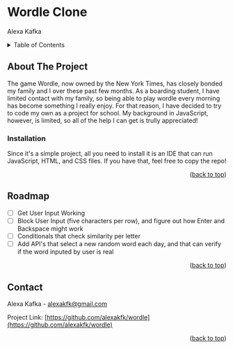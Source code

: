 <h1>Wordle Clone</h1>
<p>Alexa Kafka</p>

<!-- TABLE OF CONTENTS -->
<details>
  <summary>Table of Contents</summary>
  <ol>
    <li>
      <a href="#about-the-project">About The Project</a>
      <ul>
        <li><a href="#built-with">Built With</a></li>
      </ul>
    </li>
    <li>
      <ul>
        <li><a href="#installation">Installation</a></li>
      </ul>
    </li>
    <li><a href="#roadmap">Roadmap</a></li>
    <li><a href="#contact">Contact</a></li>
  </ol>
</details>



<!-- ABOUT THE PROJECT -->
## About The Project

The game Wordle, now owned by the New York Times, has closely bonded my family and I over these past few months. As a boarding student, I have limited contact with my family, so being able to play wordle every morning has become something I really enjoy. For that reason, I have decided to try to code my own as a project for school. My background in JavaScript, however, is limited, so all of the help I can get is trully appreciated!

### Installation

Since it's a simple project, all you need to install it is an IDE that can run JavaScript, HTML, and CSS files. If you have that, feel free to copy the repo!

<p align="right">(<a href="#top">back to top</a>)</p>

<!-- ROADMAP -->
## Roadmap

- [ ] Get User Input Working
- [ ] Block User Input (five characters per row), and figure out how Enter and Backspace might work
- [ ] Conditionals that check similarity per letter
- [ ] Add API's that select a new random word each day, and that can verify if the word inputed by user is real

<p align="right">(<a href="#top">back to top</a>)</p>

<!-- CONTACT -->
## Contact

Alexa Kafka - alexakfk@gmail.com

Project Link: [https://github.com/alexakfk/wordle](https://github.com/alexakfk/wordle)

<p align="right">(<a href="#top">back to top</a>)</p>

